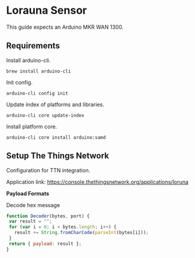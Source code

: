 # Lorauna Sensor

This guide expects an Arduino MKR WAN 1300.

## Requirements

Install arduino-cli.

`brew install arduino-cli`

Init config.

`arduino-cli config init`

Update index of platforms and libraries.

`arduino-cli core update-index`

Install platform core.

`arduino-cli core install arduino:samd`

## Setup The Things Network

Configuration for TTN integration.

Application link: https://console.thethingsnetwork.org/applications/loruna

**Payload Formats**

Decode hex message

```js
function Decoder(bytes, port) {
 var result = "";
 for (var i = 0; i < bytes.length; i++) {
   result += String.fromCharCode(parseInt(bytes[i]));
 }
 return { payload: result };
}
```